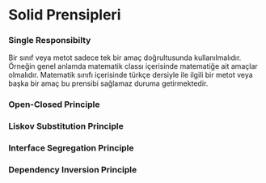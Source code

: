 # Solid Prensipleri

### Single Responsibilty
Bir sınıf veya metot sadece tek bir amaç doğrultusunda kullanılmalıdır. Örneğin genel anlamda matematik classı içerisinde matematiğe ait amaçlar olmalıdır. Matematik sınıfı içerisinde türkçe dersiyle ile ilgili bir metot veya başka bir amaç bu prensibi sağlamaz duruma getirmektedir.

### Open-Closed Principle
 
### Liskov Substitution Principle
 
### Interface Segregation Principle
 
### Dependency Inversion Principle

